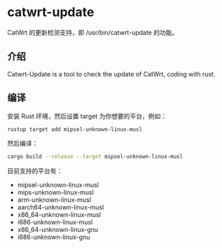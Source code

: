 # catwrt-update

CatWrt 的更新检测支持，即 /usr/bin/catwrt-update 的功能。

## 介绍

Catwrt-Update is a tool to check the update of CatWrt, coding with rust.

## 编译

安装 Rust 环境，然后设置 target 为你想要的平台，例如：

```bash
rustup target add mipsel-unknown-linux-musl
```

然后编译：

```bash
cargo build --release --target mipsel-unknown-linux-musl
```

目前支持的平台有：

- mipsel-unknown-linux-musl
- mips-unknown-linux-musl
- arm-unknown-linux-musl
- aarch64-unknown-linux-musl
- x86_64-unknown-linux-musl
- i686-unknown-linux-musl
- x86_64-unknown-linux-gnu
- i686-unknown-linux-gnu
